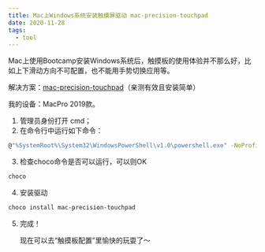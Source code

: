 ```yaml
---
title: Mac上Windows系统安装触摸屏驱动 mac-precision-touchpad
date: 2020-11-28
tags: 
  - tool
---
```


Mac上使用Bootcamp安装Windows系统后，触摸板的使用体验并不那么好，比如上下滑动方向不可配置，也不能用手势切换应用等。

解决方案：[mac-precision-touchpad](https://github.com/imbushuo/mac-precision-touchpad)（亲测有效且安装简单）

我的设备：MacPro 2019款。

1. 管理员身份打开 cmd；
2. 在命令行中运行如下命令：

```sh
@"%SystemRoot%\System32\WindowsPowerShell\v1.0\powershell.exe" -NoProfile -InputFormat None -ExecutionPolicy Bypass -Command "iex ((New-Object System.Net.WebClient).DownloadString('https://chocolatey.org/install.ps1'))" && SET "PATH=%PATH%;%ALLUSERSPROFILE%\chocolatey\bin"
```

3. 检查choco命令是否可以运行，可以则OK

```sh
choco
```

4. 安装驱动 

```sh
choco install mac-precision-touchpad
```

5. 完成！

   现在可以去“触摸板配置”里愉快的玩耍了～

